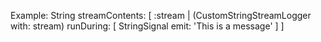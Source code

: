 Example:
	String streamContents: [ :stream |
		(CustomStringStreamLogger with: stream)
			runDuring: [ 
				StringSignal emit: 'This is a message' ] ]